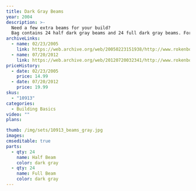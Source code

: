 ```yaml
---
title: Dark Gray Beams
year: 2004
description: >-
  Need a few extra beams for your build?
  Bag contains 24 half dark gray beams and 24 full dark gray beams. For use with any Rokenbok build. 48 piece total.
archiveLinks:
  - name: 02/23/2005
    link: https://web.archive.org/web/20050223151938/http://www.rokenbok.com/catalog/pd_bb_10913.html
  - name: 07/20/2012
    link: https://web.archive.org/web/20120720032341/http://www.rokenbok.com/estore/construction/beam-set-dark-grey
priceHistory:
  - date: 02/23/2005
    price: 14.99
  - date: 07/20/2012
    price: 19.99
skus:
  - "10913"
categories: 
  - Building Basics
video: ""
plans:

thumb: /img/sets/10913_beams_gray.jpg
images:
cmseditable: true
parts:
  - qty: 24
    name: Half Beam
    color: dark gray
  - qty: 24
    name: Full Beam
    color: dark gray
---
```


